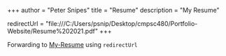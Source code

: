 +++
author = "Peter Snipes"
title = "Resume"
description = "My Resume"

redirectUrl = "file:///C:/Users/psnip/Desktop/cmpsc480/Portfolio-Website/Resume%202021.pdf"
+++

Forwarding to [My-Resume](file:///C:/Users/psnip/Desktop/cmpsc480/Portfolio-Website/Resume%202021.pdf) using `redirectUrl`
